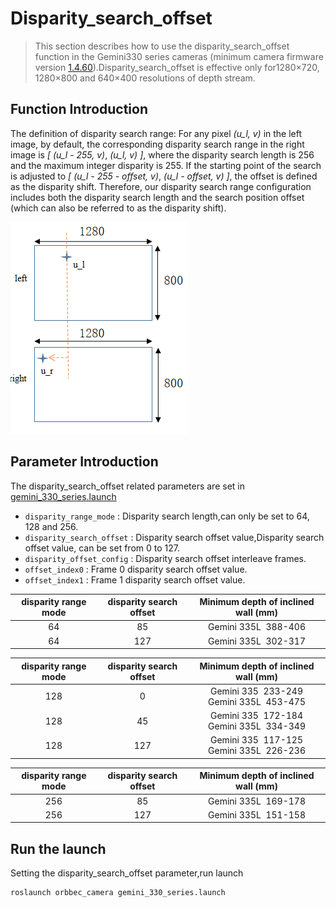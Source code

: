 # Disparity_search_offset

> This section describes how to use the disparity_search_offset function in the Gemini330 series cameras (minimum camera firmware version [1.4.60](https://www.orbbec.com/docs/g330-firmware-release/)).Disparity_search_offset is effective only for1280×720, 1280×800 and 640×400 resolutions of depth stream.

## Function Introduction

The definition of disparity search range: For any pixel *(u_l, v)* in the left image, by default, the corresponding disparity search range in the right image is *[ (u_l - 255, v)*, *(u_l, v) ]*, where the disparity search length is 256 and the maximum integer disparity is 255. If the starting point of the search is adjusted to *[ (u_l - 255 - offset, v)*, *(u_l - offset, v) ]*, the offset is defined as the disparity shift. Therefore, our disparity search range configuration includes both the disparity search length and the search position offset (which can also be referred to as the disparity shift).

![Depth Point Cloud Visualization](image/search_offset0.png)

## Parameter Introduction

The disparity_search_offset related parameters are set in [gemini_330_series.launch](../../launch/gemini_330_series.launch)

* `disparity_range_mode` : Disparity search length,can only be set to 64, 128 and 256.
* `disparity_search_offset` : Disparity search offset value,Disparity search offset value, can be set from 0 to 127.
* `disparity_offset_config` : Disparity search offset interleave frames.
* `offset_index0` : Frame 0 disparity search offset value.
* `offset_index1` : Frame 1 disparity search offset value.

| disparity range mode | disparity search offset | Minimum depth of inclined wall (mm) |
| :------------------: | :---------------------: | :---------------------------------: |
|          64          |           85           |        Gemini 335L  388-406        |
|          64          |           127           |        Gemini 335L  302-317        |

| disparity range mode | disparity search offset |       Minimum depth of inclined wall (mm)       |
| :------------------: | :---------------------: | :---------------------------------------------: |
|         128         |            0            | Gemini 335  233-249<br />Gemini 335L  453-475 |
|         128         |           45           | Gemini 335  172-184<br />Gemini 335L  334-349 |
|         128         |           127           | Gemini 335  117-125<br />Gemini 335L  226-236 |

| disparity range mode | disparity search offset | Minimum depth of inclined wall (mm) |
| :------------------: | :---------------------: | :---------------------------------: |
|         256         |           85           |        Gemini 335L  169-178        |
|         256         |           127           |        Gemini 335L  151-158        |

## Run the launch

Setting the disparity_search_offset parameter,run launch

```bash
roslaunch orbbec_camera gemini_330_series.launch
```

